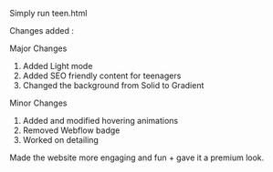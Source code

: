 Simply run teen.html

Changes added :

Major Changes
1. Added Light mode
2. Added SEO friendly content for teenagers
3. Changed the background from Solid to Gradient

Minor Changes
1. Added and modified hovering animations
2. Removed Webflow badge
3. Worked on detailing

Made the website more engaging and fun + gave it a premium look.
